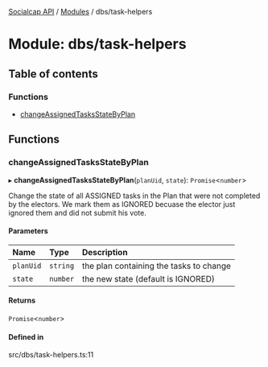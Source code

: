 [Socialcap API](../README.md) / [Modules](../modules.md) / dbs/task-helpers

# Module: dbs/task-helpers

## Table of contents

### Functions

- [changeAssignedTasksStateByPlan](dbs_task_helpers.md#changeassignedtasksstatebyplan)

## Functions

### changeAssignedTasksStateByPlan

▸ **changeAssignedTasksStateByPlan**(`planUid`, `state`): `Promise`\<`number`\>

Change the state of all ASSIGNED tasks in the Plan that were not completed 
by the electors. We mark them as IGNORED becuase the elector just ignored
them and did not submit his vote.

#### Parameters

| Name | Type | Description |
| :------ | :------ | :------ |
| `planUid` | `string` | the plan containing the tasks to change |
| `state` | `number` | the new state (default is IGNORED) |

#### Returns

`Promise`\<`number`\>

#### Defined in

src/dbs/task-helpers.ts:11
